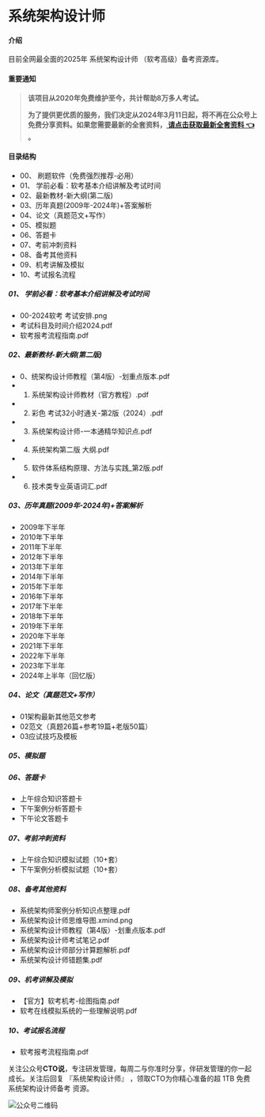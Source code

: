 # 系统架构设计师

#### 介绍
目前全网最全面的2025年 系统架构设计师 （软考高级）备考资源库。

#### 重要通知
>   **该项目从2020年免费维护至今，共计帮助8万多人考试。**
> 
>   **为了提供更优质的服务，我们决定从2024年3月11日起，将不再在公众号上免费分享资料。如果您需要最新的全套资料，[ 请点击获取最新全套资料 👈  ](https://91ke.cn/)。**  


#### 目录结构
- 00、 刷题软件（免费强烈推荐-必用）
- 01、 学前必看：软考基本介绍讲解及考试时间
- 02、最新教材-新大纲(第二版)
- 03、历年真题(2009年-2024年)+答案解析
- 04、论文（真题范文+写作）
- 05、模拟题
- 06、答题卡
- 07、考前冲刺资料
- 08、备考其他资料
- 09、机考讲解及模拟
- 10、考试报名流程



##### 01、 学前必看：软考基本介绍讲解及考试时间
 - 00-2024软考 考试安排.png 
 - 考试科目及时间介绍2024.pdf 
 - 软考报考流程指南.pdf

##### 02、最新教材-新大纲(第二版)
 - 0、统架构设计师教程（第4版）-划重点版本.pdf
 - 1. 系统架构设计师教材（官方教程）.pdf
 - 2. 彩色 考试32小时通关-第2版（2024）.pdf
 - 3. 系统架构设计师-一本通精华知识点.pdf
 - 4. 系统架构第二版 大纲.pdf
 - 5. 软件体系结构原理、方法与实践_第2版.pdf
 - 6. 技术类专业英语词汇.pdf

##### 03、历年真题(2009年-2024年)+答案解析
- 2009年下半年
- 2010年下半年
- 2011年下半年
- 2012年下半年
- 2013年下半年
- 2014年下半年
- 2015年下半年
- 2016年下半年
- 2017年下半年
- 2018年下半年
- 2019年下半年
- 2020年下半年
- 2021年下半年
- 2022年下半年
- 2023年下半年 
- 2024年上半年（回忆版）

##### 04、论文（真题范文+写作）
- 01架构最新其他范文参考
- 02范文（真题26篇+参考19篇+老版50篇）
- 03应试技巧及模板


##### 05、模拟题


##### 06、答题卡
- 上午综合知识答题卡
- 下午案例分析答题卡
- 下午论文答题卡

##### 07、考前冲刺资料
- 上午综合知识模拟试题（10+套）
- 下午案例分析模拟试题（10+套）


##### 08、备考其他资料
- 系统架构师案例分析知识点整理.pdf
- 系统架构设计师思维导图.xmind.png
- 系统架构设计师教程（第4版）-划重点版本.pdf
- 系统架构设计师考试笔记.pdf
- 系统架构设计师部分计算题解析.pdf
- 系统架构设计师错题集.pdf

##### 09、机考讲解及模拟
- 【官方】软考机考-绘图指南.pdf
- 软考在线模拟系统的一些理解说明.pdf


##### 10、考试报名流程
- 软考报考流程指南.pdf



关注公众号**CTO说**，专注研发管理，每周二与你准时分享，伴研发管理的你一起成长。关注后回复  『系统架构设计师』 ，领取CTO为你精心准备的超 1TB 免费 系统架构设计师备考 资源。

![公众号二维码](https://chaidingoss.oss-cn-hangzhou.aliyuncs.com/qrcode.jpg)
